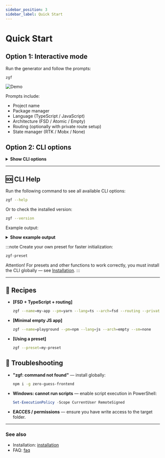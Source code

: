 ```yaml
---
sidebar_position: 3
sidebar_label: Quick Start
---
```


# Quick Start

## Option 1: Interactive mode

Run the generator and follow the prompts:

```bash
zgf
```

![Demo](/img/setup.gif)

Prompts include:

- Project name
- Package manager
- Language (TypeScript / JavaScript)
- Architecture (FSD / Atomic / Empty)
- Routing (optionally with private route setup)
- State manager (RTK / Mobx / None)

## Option 2: CLI options

<details>
  <summary><strong>Show CLI options</strong></summary>

Example:

```bash title="CLI example"
zgf --name=my-app --pm=yarn --lang=ts --arch=fsd --routing --private --sm=redux
```

| Option          | Alias | Type    | Description                             |
| --------------- | :---: | ------- | --------------------------------------- |
| `--name`        | `-n`  | string  | Project name                            |
| `--pm`          |       | string  | Package manager (`npm`, `yarn`, `pnpm`) |
| `--lang`        |       | string  | Language (`ts`, `js`)                   |
| `--arch`        |       | string  | Architecture (`fsd`, `atomic`, `empty`) |
| `--routing`     |       | boolean | Include `react-router-dom`              |
| `--private`     |       | boolean | Add public/private routing setup        |
| `--sm`          |       | string  | State manager (`redux`, `mobx`, `none`) |
| `--help`        |       | boolean | Show help                               |
| `--version`     |       | boolean | Show CLI version                        |
| `--preset`      |       | string  | Create project by preset                |
| `--preset-list` |       | boolean | Print list of presets                   |

</details>

---

## 🆘 CLI Help

Run the following command to see all available CLI options:

```bash
zgf --help
```

Or to check the installed version:

```bash
zgf --version
```

Example output:

<details>
  <summary><strong>Show example output</strong></summary>

### Options

| Option          | Alias | Type    | Description                | Choices              |
| --------------- | :---: | ------- | -------------------------- | -------------------- |
| `--name`        | `-n`  | string  | Project name               | —                    |
| `--pm`          |       | string  | Package manager            | npm · yarn · pnpm    |
| `--lang`        |       | string  | Programming language       | ts · js              |
| `--arch`        |       | string  | Architecture type          | fsd · atomic · empty |
| `--routing`     |       | boolean | Include `react-router-dom` | —                    |
| `--private`     |       | boolean | Add private/public routes  | —                    |
| `--sm`          |       | string  | State manager              | redux · mobx · none  |
| `--help`        |       | boolean | Show help                  | —                    |
| `--version`     |       | boolean | Show CLI version           | —                    |
| `--preset`      |       | string  | Create project by preset   | —                    |
| `--preset-list` |       | boolean | Print list of presets      | —                    |

### Examples

```bash title="CLI example" {1-7}
zgf --name=my-app \
  --pm=yarn \
  --lang=ts \
  --arch=fsd \
  --routing \
  --private \
  --sm=redux
```

</details>

:::note
Create your own preset for faster initialization:

```bash
zgf-preset
```

Attention! For presets and other functions to work correctly, you must install the CLI globally — see [Installation](./installation).
:::

---

## 🍳 Recipes

- **[FSD + TypeScript + routing]**

  ```bash title="CLI example"
  zgf --name=my-app --pm=yarn --lang=ts --arch=fsd --routing --private --sm=redux
  ```

- **[Minimal empty JS app]**

  ```bash
  zgf --name=playground --pm=npm --lang=js --arch=empty --sm=none
  ```

- **[Using a preset]**

  ```bash
  zgf --preset=my-preset
  ```

## 🧰 Troubleshooting

- **"zgf: command not found"** — install globally:

  ```bash
  npm i -g zero-guess-frontend
  ```

- **Windows: cannot run scripts** — enable script execution in PowerShell:

  ```powershell
  Set-ExecutionPolicy -Scope CurrentUser RemoteSigned
  ```

- **EACCES / permissions** — ensure you have write access to the target folder.

---

### See also

- Installation: [installation](./installation)
- FAQ: [faq](./faq)
